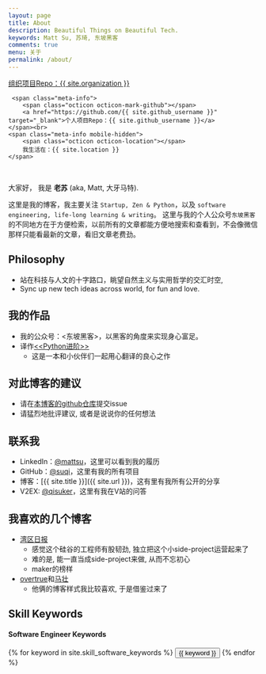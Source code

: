 ```yaml
---
layout: page
title: About
description: Beautiful Things on Beautiful Tech.
keywords: Matt Su, 苏琦, 东坡黑客
comments: true
menu: 关于
permalink: /about/
---
```


<div class="collection-info">
    <span class="meta-info">
        <span class="octicon octicon-organization"></span>
        <a href="{{ site.organization_url }}" target="_blank">组织项目Repo：{{ site.organization }} </a>
    </span><br>

     <span class="meta-info">
        <span class="octicon octicon-mark-github"></span>
        <a href="https://github.com/{{ site.github_username }}" target="_blank">个人项目Repo：{{ site.github_username }}</a>
    </span><br>
    <span class="meta-info mobile-hidden">
        <span class="octicon octicon-location"></span>
        我生活在：{{ site.location }} 
    </span>
</div>
<br>

大家好， 我是 **老苏** (aka, Matt, 大牙马特). 

这里是我的博客，我主要关注 `Startup, Zen & Python`，以及 `software engineering, life-long learning & writing`。
这里与我的个人公众号`东坡黑客`的不同地方在于方便检索，以前所有的文章都能方便地搜索和查看到，不会像微信那样只能看最新的文章，看旧文章老费劲。


## Philosophy
- 站在科技与人文的十字路口，眺望自然主义与实用哲学的交汇时空, 
- Sync up new tech ideas across world, for fun and love.



## 我的作品
- 我的公众号：<东坡黑客>，以黑客的角度来实现身心富足。
- 译作[<<Python进阶>>](http://interpy.eastlakeside.com/)
	- 这是一本和小伙伴们一起用心翻译的良心之作

## 对此博客的建议
- 请在[本博客的github仓库](https://github.com/suqi/suqi.github.io/issues)提交issue
- 请猛烈地批评建议, 或者是说说你的任何想法

## 联系我
* LinkedIn：[@mattsu](https://www.linkedin.com/in/mattsu)，这里可以看到我的履历
* GitHub：[@suqi](https://github.com/suqi)，这里有我的所有项目
* 博客：[{{ site.title }}]({{ site.url }})，这有里有我所有公开的分享
* V2EX: [@qisuker](https://www.v2ex.com/member/qisuker)，这里有我在V站的问答

## 我喜欢的几个博客
- [湾区日报](https://wanqu.co/)
    - 感觉这个硅谷的工程师有股韧劲, 独立把这个小side-project运营起来了
    - 难的是, 能一直当成side-project来做, 从而不忘初心
    - maker的榜样
- [overtrue](https://github.com/overtrue/overtrue.github.io)和[马壮](http://mazhuang.org)
    - 他俩的博客样式我比较喜欢, 于是借鉴过来了


## Skill Keywords

#### Software Engineer Keywords
<div class="btn-inline">
    {% for keyword in site.skill_software_keywords %}
    <button class="btn btn-outline" type="button">{{ keyword }}</button>
    {% endfor %}
</div>

